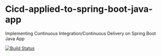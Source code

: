 # Cicd-applied-to-spring-boot-java-app
Implementing Continuous Integration/Continuous Delivery on Spring Boot Java App

[![Build Status](https://travis-ci.com/FanJups/cicd-applied-to-spring-boot-java-app.svg)](https://travis-ci.com/VishalRaghu-123/Cicd-applied-to-spring-boot-java-app)
